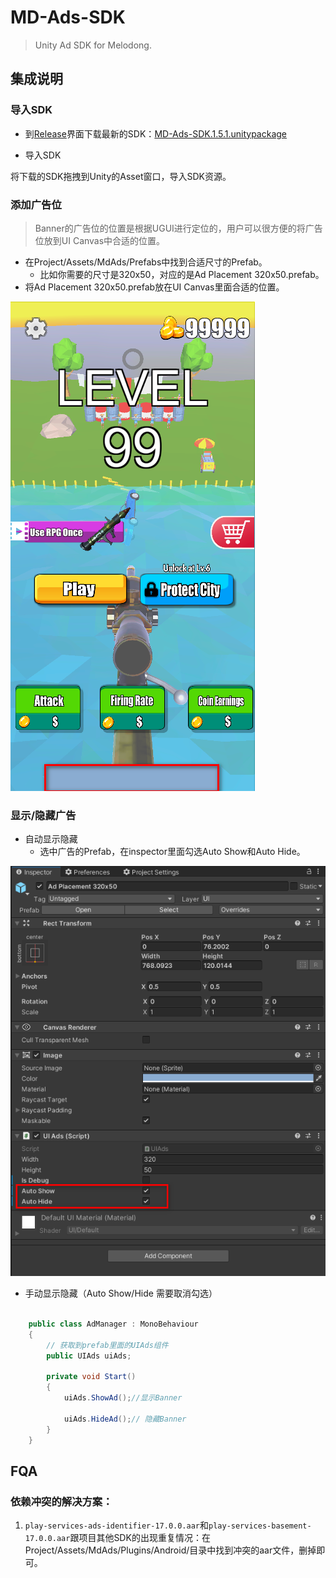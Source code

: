 # MD-Ads-SDK

> Unity Ad SDK for Melodong.

## 集成说明

### 导入SDK

* 到[Release](https://github.com/bengdan/MD-Ads-SDK/releases)界面下载最新的SDK：[MD-Ads-SDK.1.5.1.unitypackage](https://github.com/bengdan/MD-Ads-SDK/releases/download/1.5.1/MD-Ads-SDK.1.5.1.unitypackage)

* 导入SDK

将下载的SDK拖拽到Unity的Asset窗口，导入SDK资源。

### 添加广告位

> Banner的广告位的位置是根据UGUI进行定位的，用户可以很方便的将广告位放到UI Canvas中合适的位置。

* 在Project/Assets/MdAds/Prefabs中找到合适尺寸的Prefab。
  * 比如你需要的尺寸是320x50，对应的是Ad Placement 320x50.prefab。
* 将Ad Placement 320x50.prefab放在UI Canvas里面合适的位置。

![image-20210525160627835](https://github.com/bengdan/MD-Ads-SDK/blob/2020/readme%20images/image-20210525160627835.png)

### 显示/隐藏广告

* 自动显示隐藏
  * 选中广告的Prefab，在inspector里面勾选Auto Show和Auto Hide。

![image-20210525161057273](https://github.com/bengdan/MD-Ads-SDK/blob/2020/readme%20images/image-20210525161057273.png)

* 手动显示隐藏（Auto Show/Hide 需要取消勾选）

```c#

    public class AdManager : MonoBehaviour
    {
        // 获取到prefab里面的UIAds组件
        public UIAds uiAds;

        private void Start()
        {
            uiAds.ShowAd();//显示Banner
            
            uiAds.HideAd();// 隐藏Banner
        }
    }

```

## FQA


### 依赖冲突的解决方案：

1. `play-services-ads-identifier-17.0.0.aar`和`play-services-basement-17.0.0.aar`跟项目其他SDK的出现重复情况：在Project/Assets/MdAds/Plugins/Android/目录中找到冲突的aar文件，删掉即可。


